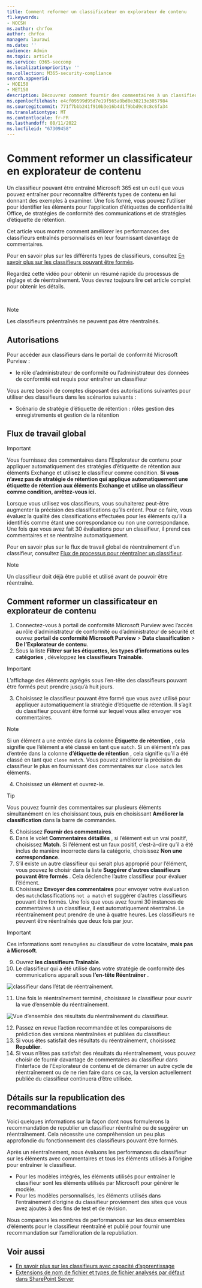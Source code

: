 ```yaml
---
title: Comment reformer un classificateur en explorateur de contenu
f1.keywords:
- NOCSH
ms.author: chrfox
author: chrfox
manager: laurawi
ms.date: ''
audience: Admin
ms.topic: article
ms.service: O365-seccomp
ms.localizationpriority: ''
ms.collection: M365-security-compliance
search.appverid:
- MOE150
- MET150
description: Découvrez comment fournir des commentaires à un classifieur pouvant être formé dans l’Explorateur de contenu.
ms.openlocfilehash: e4cf09599d95d7e19f565a9bd0e30213e3057984
ms.sourcegitcommit: 771f7bbb241f910b3e16b4d1f9bbd9c0c8c6fa34
ms.translationtype: MT
ms.contentlocale: fr-FR
ms.lasthandoff: 08/11/2022
ms.locfileid: "67309458"
---
```

# <a name="how-to-retrain-a-classifier-in-content-explorer"></a>Comment reformer un classificateur en explorateur de contenu

Un classifieur pouvant être entraîné Microsoft 365 est un outil que vous pouvez entraîner pour reconnaître différents types de contenu en lui donnant des exemples à examiner. Une fois formé, vous pouvez l’utiliser pour identifier les éléments pour l’application d’étiquettes de confidentialité Office, de stratégies de conformité des communications et de stratégies d’étiquette de rétention.

Cet article vous montre comment améliorer les performances des classifieurs entraînés personnalisés en leur fournissant davantage de commentaires.

Pour en savoir plus sur les différents types de classifieurs, consultez [En savoir plus sur les classifieurs pouvant être formés](classifier-learn-about.md).

Regardez cette vidéo pour obtenir un résumé rapide du processus de réglage et de réentraînement. Vous devrez toujours lire cet article complet pour obtenir les détails.

</br>

<!-- > [!VIDEO https://www.microsoft.com/videoplayer/embed/RWyGMs]-->

> [!NOTE]
> Les classifieurs préentraînés ne peuvent pas être réentraînés.

## <a name="permissions"></a>Autorisations

Pour accéder aux classifieurs dans le portail de conformité Microsoft Purview :

- le rôle d’administrateur de conformité ou l’administrateur des données de conformité est requis pour entraîner un classifieur

Vous aurez besoin de comptes disposant des autorisations suivantes pour utiliser des classifieurs dans les scénarios suivants :

- Scénario de stratégie d’étiquette de rétention : rôles gestion des enregistrements et gestion de la rétention 

## <a name="overall-workflow"></a>Flux de travail global

> [!IMPORTANT]
> Vous fournissez des commentaires dans l’Explorateur de contenu pour appliquer automatiquement des stratégies d’étiquette de rétention aux éléments Exchange et utilisez le classifieur comme condition. **Si vous n’avez pas de stratégie de rétention qui applique automatiquement une étiquette de rétention aux éléments Exchange et utilise un classifieur comme condition, arrêtez-vous ici.**

Lorsque vous utilisez vos classifieurs, vous souhaiterez peut-être augmenter la précision des classifications qu’ils créent. Pour ce faire, vous évaluez la qualité des classifications effectuées pour les éléments qu’il a identifiés comme étant une correspondance ou non une correspondance. Une fois que vous avez fait 30 évaluations pour un classifieur, il prend ces commentaires et se réentraîne automatiquement.

Pour en savoir plus sur le flux de travail global de réentraînement d’un classifieur, consultez [Flux de processus pour réentraîner un classifieur](classifier-learn-about.md#retraining-classifiers).

> [!NOTE]
> Un classifieur doit déjà être publié et utilisé avant de pouvoir être réentraîné.

## <a name="how-to-retrain-a-classifier-in-content-explorer"></a>Comment reformer un classificateur en explorateur de contenu

1. Connectez-vous à portail de conformité Microsoft Purview avec l’accès au rôle d’administrateur de conformité ou d’administrateur de sécurité et ouvrez **portail de conformité Microsoft Purview** >  **Data classification** > **De l’Explorateur de contenu**. 
2. Sous la liste **Filtrer sur les étiquettes, les types d’informations ou les catégories** , développez **les classifieurs Trainable**.

> [!IMPORTANT]
> L’affichage des éléments agrégés sous l’en-tête des classifieurs pouvant être formés peut prendre jusqu’à huit jours.

3. Choisissez le classifieur pouvant être formé que vous avez utilisé pour appliquer automatiquement la stratégie d’étiquette de rétention. Il s’agit du classifieur pouvant être formé sur lequel vous allez envoyer vos commentaires.

> [!NOTE]
> Si un élément a une entrée dans la colonne **Étiquette de rétention** , cela signifie que l’élément a été classé en tant que `match`.  Si un élément n’a pas d’entrée dans la colonne **d’étiquette de rétention** , cela signifie qu’il a été classé en tant que `close match`. Vous pouvez améliorer la précision du classifieur le plus en fournissant des commentaires sur `close match` les éléments. 

4. Choisissez un élément et ouvrez-le.
 
 > [!TIP]
> Vous pouvez fournir des commentaires sur plusieurs éléments simultanément en les choisissant tous, puis en choisissant **Améliorer la classification** dans la barre de commandes.

5. Choisissez **Fournir des commentaires**.
6. Dans le volet **Commentaires détaillés** , si l’élément est un vrai positif, choisissez **Match**.  Si l’élément est un faux positif, c’est-à-dire qu’il a été inclus de manière incorrecte dans la catégorie, choisissez **Non une correspondance**.
7. S’il existe un autre classifieur qui serait plus approprié pour l’élément, vous pouvez le choisir dans la liste **Suggérer d’autres classifieurs pouvant être formés** . Cela déclenche l’autre classifieur pour évaluer l’élément.
8. Choisissez **Envoyer des commentaires** pour envoyer votre évaluation des `match`classifications `not a match` et suggérer d’autres classifieurs pouvant être formés. Une fois que vous avez fourni 30 instances de commentaires à un classifieur, il est automatiquement réentraîné. Le réentraînement peut prendre de une à quatre heures. Les classifieurs ne peuvent être réentraînés que deux fois par jour.

> [!IMPORTANT]
> Ces informations sont renvoyées au classifieur de votre locataire, **mais pas à Microsoft**.

9. Ouvrez **les classifieurs Trainable**.
10. Le classifieur qui a été utilisé dans votre stratégie de conformité des communications apparaît sous **l’en-tête Réentraîner** .

![classifieur dans l’état de réentraînement.](../media/classifier-retraining.png)

11. Une fois le réentraînement terminé, choisissez le classifieur pour ouvrir la vue d’ensemble du réentraînement.

![Vue d’ensemble des résultats du réentraînement du classifieur.](../media/classifier-retraining-overview.png)

12. Passez en revue l’action recommandée et les comparaisons de prédiction des versions réentraînées et publiées du classifieur.
13. Si vous êtes satisfait des résultats du réentraînement, choisissez **Republier**.
14. Si vous n’êtes pas satisfait des résultats du réentraînement, vous pouvez choisir de fournir davantage de commentaires au classifieur dans l’interface de l’Explorateur de contenu et de démarrer un autre cycle de réentraînement ou de ne rien faire dans ce cas, la version actuellement publiée du classifieur continuera d’être utilisée. 

## <a name="details-on-republishing-recommendations"></a>Détails sur la republication des recommandations

Voici quelques informations sur la façon dont nous formulerons la recommandation de republier un classifieur réentraîné ou de suggérer un réentraînement. Cela nécessite une compréhension un peu plus approfondie du fonctionnement des classifieurs pouvant être formés.

Après un réentraînement, nous évaluons les performances du classifieur sur les éléments avec commentaires et tous les éléments utilisés à l’origine pour entraîner le classifieur. 

- Pour les modèles intégrés, les éléments utilisés pour entraîner le classifieur sont les éléments utilisés par Microsoft pour générer le modèle.
- Pour les modèles personnalisés, les éléments utilisés dans l’entraînement d’origine du classifieur proviennent des sites que vous avez ajoutés à des fins de test et de révision.

Nous comparons les nombres de performances sur les deux ensembles d’éléments pour le classifieur réentraîné et publié pour fournir une recommandation sur l’amélioration de la republiation. 

## <a name="see-also"></a>Voir aussi

- [En savoir plus sur les classifieurs avec capacité d’apprentissage](classifier-learn-about.md)
- [Extensions de nom de fichier et types de fichier analysés par défaut dans SharePoint Server](/sharepoint/technical-reference/default-crawled-file-name-extensions-and-parsed-file-types)
